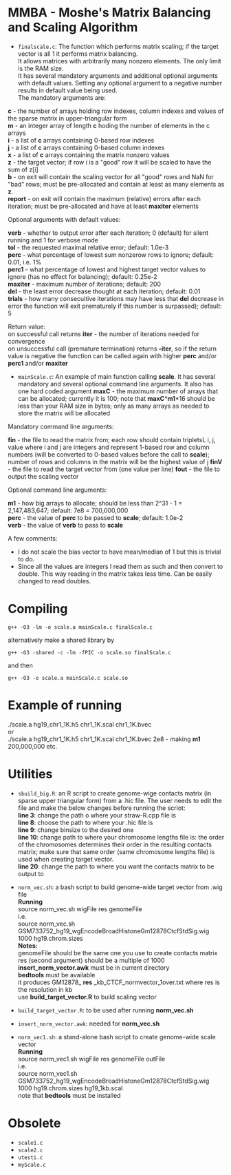 # MMBA - Moshe's Matrix Balancing and Scaling Algorithm 

- `finalscale.c`: The function which performs matrix scaling; if the target vector is all 1 it performs matrix balancing.  
It allows matrices with arbitrarily many nonzero elements. The only limit is the RAM size.  
It has several mandatory arguments and additional optional arguments with default values. Setting any optional argument to a negative number results in default value being used.  
The mandatory arguments are:  

__c__ - the number of arrays holding row indexes, column indexes and values of the sparse matrix in upper-triangular form  
__m__ - an integer array of length __c__ hoding the number of elements in the c arrays  
__i__ - a list of __c__ arrays containing 0-based row indexes  
__j__ - a list of __c__ arrays containing 0-based column indexes  
__x__ - a list of __c__ arrays containing the matrix nonzero values  
__z__ - the target vector; if row i is a "good" row it will be scaled to have the sum of z[i]  
__b__ - on exit will contain the scaling vector for all "good" rows and NaN for "bad" rows; must be pre-allocated and contain at least as many elements as __z__.  
__report__ - on exit will contain the maximum (relative) errors after each iteration; must be pre-allocated and have at least __maxiter__ elements  

Optional arguments with default values:  

__verb__ - whether to output error after each iteration; 0 (default) for silent running and 1 for verbose mode  
__tol__ - the requested maximal relative error; default: 1.0e-3  
__perc__ - what percentage of lowest sum nonzerow rows to ignore; default: 0.01, i.e. 1%  
__perc1__ - what percentage of lowest and highest target vector values to ignore (has no effect for balancing); default: 0.25e-2  
__maxiter__ - maximum number of iterations; default: 200  
__del__ - the least error decrease thought at each iteration; default: 0.01  
__trials__ - how many consecuitive iterations may have less that __del__ decrease in error the function will exit prematurely if this number is surpassed); default: 5  

Return value:  
on successful call returns __iter__ - the number of iterations needed for convergence  
on unsuccessful call (premature termination) returns __-iter__, so if the return value is negative the function can be called again with higher __perc__ and/or __perc1__ and/or __maxiter__

- `mainScale.c`: An example of main function calling __scale__. It has several mandatory and several optional command line arguments. It also has one hard coded argument __maxC__ - the maximum number of arrays that can be allocated; currently it is 100; note that __maxC__*__m1__*16 should be less than your RAM size in bytes; only as many arrays as needed to store the matrix will be allocated  

Mandatory command line arguments:  

__fin__ - the file to read the matrix from; each row should contain tripletsL i, j, value where i and j are integers and represent 1-based row and column numbers (will be converted to 0-based values before the call to __scale__); number of rows and columns in the matrix will be the highest value of j
__finV__ - the file to read the target vector from (one value per line)
__fout__ - the file to output the scaling vector

Optional command line arguments:  

__m1__ - how big arrays to allocate; should be less than 2^31 - 1 = 2,147,483,647; default: 7e8 = 700,000,000  
__perc__ - the value of __perc__ to be passed to __scale__; default: 1.0e-2  
__verb__ - the value of __verb__ to pass to __scale__

A few comments:
* I do not scale the bias vector to have mean/median of 1 but this is trivial to do.
* Since all the values are integers I read them as such and then convert to double. This way reading in the matrix takes less time. Can be easily changed to read doubles.

# Compiling
`g++ -O3 -lm -o scale.a mainScale.c finalScale.c`

alternatively make a shared library by

`g++ -O3 -shared -c -lm -fPIC -o scale.so finalScale.c `

and then 

`g++ -O3 -o scale.a mainScale.c scale.so`

# Example of running 
./scale.a hg19_chr1_1K.h5 chr1_1K.scal chr1_1K.bvec  
or  
./scale.a hg19_chr1_1K.h5 chr1_1K.scal chr1_1K.bvec 2e8  - making __m1__ 200,000,000
etc.

# Utilities  
- `sbuild_big.R`: an R script to create genome-wige contacts matrix (in sparse upper triangular form) from a .hic file. The user needs to edit the file and make the below changes before running the scriot:  
__line 3__: change the path o where your straw-R.cpp file is  
__line 8__: choose the path to where your .hic file is  
__line 9__: change binsize to the desired one  
__line 10__: change path to where your chromosome lengths file is: the order of the chromosomes determines their order in the resulting contacts matrix; make sure that same order (same chromosome lengths file) is used when creating target vector.  
__line 20__: change the path to where you want the contacts matrix to be output to  

- `norm_vec.sh`: a bash script to build genome-wide target vector from .wig file  
__Running__  
source norm_vec.sh wigFile res genomeFile  
i.e.  
source norm_vec.sh GSM733752_hg19_wgEncodeBroadHistoneGm12878CtcfStdSig.wig 1000 hg19.chrom.sizes  
__Notes:__  
genomeFile should be the same one you use to create contacts matrix  
res (second argument) should be a multiple of 1000  
__insert_norm_vector.awk__ must be in current directory  
__bedtools__ must be available  
it produces GM12878_
__res__
_kb_CTCF_normvector_1over.txt where res is the resolution in kb  
use __build_target_vector.R__ to build scaling vector  

- `build_target_vector.R`: to be used after running __norm_vec.sh__ 
- `insert_norm_vector.awk`: needed for __norm_vec.sh__

- `norm_vec1.sh`: a stand-alone bash script to create genome-wide scale vector  
__Running__  
source norm_vec1.sh wigFile res genomeFile outFile  
i.e.  
source norm_vec1.sh GSM733752_hg19_wgEncodeBroadHistoneGm12878CtcfStdSig.wig 1000 hg19.chrom.sizes hg19_1kb.scal  
note that __bedtools__ must be installed


# Obsolete
- `scale1.c`  
- `scale2.c`
- `utesti.c`
- `myScale.c`

